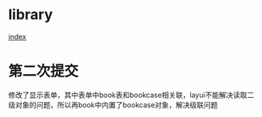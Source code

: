 # library

<a href="web/index.jsp">index</a>

# 第二次提交
修改了显示表单，其中表单中book表和bookcase相关联，layui不能解决读取二级对象的问题，所以再book中内置了bookcase对象，解决级联问题

